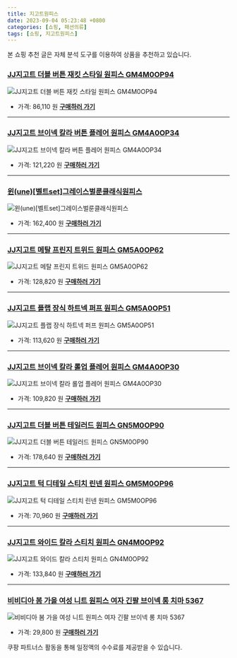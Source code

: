 ```yaml
---
title: 지고트원피스
date: 2023-09-04 05:23:48 +0800
categories: [쇼핑, 패션의류]
tags: [쇼핑, 지고트원피스]
---
```

본 쇼핑 추천 글은 자체 분석 도구를 이용하여 상품을 추천하고 있습니다.
### [JJ지고트    더블 버튼 재킷 스타일 원피스 GM4M0OP94](https://link.coupang.com/re/AFFSDP?lptag=AF1030537&pageKey=7193822262&itemId=18168936422&vendorItemId=85318395265&traceid=V0-153-d882b0622c12cf8d&requestid=20230907052348277021122492&token=31850C%7CMIXED)
![JJ지고트    더블 버튼 재킷 스타일 원피스 GM4M0OP94](https://ads-partners.coupang.com/image1/uXHRg1gCvdP2xgD8uRuaEnL-iCBWPy167EmuKuGwgLzCagVR3RrHAOdFPstG_8s6EFNubv8HKVBE13655GYPDdEh8eW0RSMqOim8n_Xzl6Y2II1GSSh9ucA9qdJrO2OR3z6Pv_msqPSyL79U8wxZfCao64jhbg64Qk6HytPTmAbaBdnqJ2LluFt8ws76VfSgMPpVVYNsYCCFFjeHr0rmI_i9Z5tQF9Y552CcUqz40m8nOFFnCTrkQUmCqohBrj9eXaxkPAlRhFoadN0VaK0sb7yO88JzMTIwt4N2VlcgkfIb)
- 가격: 86,110 원
[**구매하러 가기**](https://link.coupang.com/re/AFFSDP?lptag=AF1030537&pageKey=7193822262&itemId=18168936422&vendorItemId=85318395265&traceid=V0-153-d882b0622c12cf8d&requestid=20230907052348277021122492&token=31850C%7CMIXED)
---
### [JJ지고트    브이넥 칼라 버튼 플레어 원피스 GM4A0OP34](https://link.coupang.com/re/AFFSDP?lptag=AF1030537&pageKey=6427183503&itemId=13854297378&vendorItemId=85318308860&traceid=V0-153-0a5013f289a0cdd0&requestid=20230907052348277021122492&token=31850C%7CMIXED)
![JJ지고트    브이넥 칼라 버튼 플레어 원피스 GM4A0OP34](https://ads-partners.coupang.com/image1/D2Hpd4eVN5ay1CBeDzXWlLz25jbQoi63Ss7f2CT-KBGlZRTBp-aWH8Fh8WN0sHc9mplLvlU4avJtjYqzkzmZHQ-SfQQn155pe2_-4g6TCQs2XjA4XgWkeeHIXCpSMma5E0reb57qAZZ0DbBnG3rqHh7N-WsMG6lgoiajiQU9wbdCL8mWJ8NkZpSA-omQ6TQMLvvltDta-nSBxUm-VMyxNqE5fphIh57ZJtXTa7LXsWpDOuxfCfrJg72hQpoxkxk_ZUd7_rN_rG3p59Ze2oKll9SHATj-HF4AmaUUcGW1UDJI)
- 가격: 121,220 원
[**구매하러 가기**](https://link.coupang.com/re/AFFSDP?lptag=AF1030537&pageKey=6427183503&itemId=13854297378&vendorItemId=85318308860&traceid=V0-153-0a5013f289a0cdd0&requestid=20230907052348277021122492&token=31850C%7CMIXED)
---
### [윈(une)[벨트set]그레이스벌룬클래식원피스](https://link.coupang.com/re/AFFSDP?lptag=AF1030537&pageKey=7198268825&itemId=18189180197&vendorItemId=85337991034&traceid=V0-153-12feacc7e44d9747&clickBeacon=JXwJnTQUXmSThqpxVQcb1jbqJA7Pt1Uy8YKssc5NJIQ%2BYxufQ03hGCH%2Bt0zSVNXZzjrci1IG681jJbfp%2F2IOMC70Yz%2BKJ3ozEQePeUEpnWOM8WwzcVWyOyE3WqGylZWgHxrMYjuy5RJ0TW2jcHiIV0Q%2BDRBLHOP6oZ%2BUKXh9IC%2B4g8Nx77bbr%2BEzRbpfNcA5WQ6MPcSzFhJc0GjNZyt6l8m9D8wcxhTsMcghyYdzsG264GgOI3zInWk%2F5hQiFaupz34y4H4B2OH7K9fRvkxwJCu2s3Q9pj77DPdfYAm4qli5ftQ%2BlFMWgLJtKya%2B4DLRJoBgtSZ2KCK%2B6DRK49RBi82oi4DrP1jdP6ZLH3js4Afgj14G5wrrSGNlvsUxeTSltnPYa3MtmCmMQ5ANNtEexzbCjfE5XCwh3m%2B52QoncvRMP3lvEw37HNuQB3pxpogAIzK8yOMvbkUtEaMckb%2FNdB85drAmIaW1bppuS2xUpUdb%2F2D16KuwR7DLip6eQHMQ5RlGH0Y7jH3IJboZpwcnwmbfWUMYLQNj5KTVpZPximwmiiln1%2B4nRCbKUQP4mxTblLG9%2BdbN1IvdBSdZ7fkHdGkwH%2B0wxWgxho7T%2FqSC9vI3815mRyiSVOzkOMCXSyVAq%2FOlZZEuQ%2FcdVmb%2BkD85uR227Wd7vLJYbYfLePbN4BlKvXRY%2FyegpWzJ3bmveWuq4LjrnWu5D%2FC%2FFrMne1csEVeZ%2Fl3b7FGhd3DwLY3pT1KIKIMUVuB%2BEWQceL8f6kXZxZMqRe1546hFrWf%2BogyWCro%2FYAPlfY1UOgpHEHe0EFEvcGdXqcVifX6kBf7i1RbJYCwlNaiFyRf0%2F8qrvzrdYtWHApaR5q25%2BlYIIaddsE6ERDWD7afuyIqrqtZbSUiz&requestid=20230907052348277021122492&token=31850C%7CMIXED)
![윈(une)[벨트set]그레이스벌룬클래식원피스](https://ads-partners.coupang.com/image1/NKrgK84EsP_dFGAnNLY1geB3-MjoXUvh0IdtGv1YKHHgCx-1IzLRmhFG5mTf3DKgOw-A3g8SDMu6hrYmH7ATluw9P20FqQg0hzatNaddxG1kSQa83lezBKGR1ttAj0_qAfcrtetLpc_l5w-XtgPZrNRSQk8IEF2rIkxx1zEAf6DC6LwulCVUJIqHvpzoX_LPj88PfjQSIsTFpVrXr1OhnlkocPGaDzZSlGuUlowNmw8bi6-ddtn4E2xmtRHUywkys02Wkrqej4DMbilYId1XiOkGvYXArFDQ4x55iUkEnrwWWUCGQ_k=)
- 가격: 162,400 원
[**구매하러 가기**](https://link.coupang.com/re/AFFSDP?lptag=AF1030537&pageKey=7198268825&itemId=18189180197&vendorItemId=85337991034&traceid=V0-153-12feacc7e44d9747&clickBeacon=JXwJnTQUXmSThqpxVQcb1jbqJA7Pt1Uy8YKssc5NJIQ%2BYxufQ03hGCH%2Bt0zSVNXZzjrci1IG681jJbfp%2F2IOMC70Yz%2BKJ3ozEQePeUEpnWOM8WwzcVWyOyE3WqGylZWgHxrMYjuy5RJ0TW2jcHiIV0Q%2BDRBLHOP6oZ%2BUKXh9IC%2B4g8Nx77bbr%2BEzRbpfNcA5WQ6MPcSzFhJc0GjNZyt6l8m9D8wcxhTsMcghyYdzsG264GgOI3zInWk%2F5hQiFaupz34y4H4B2OH7K9fRvkxwJCu2s3Q9pj77DPdfYAm4qli5ftQ%2BlFMWgLJtKya%2B4DLRJoBgtSZ2KCK%2B6DRK49RBi82oi4DrP1jdP6ZLH3js4Afgj14G5wrrSGNlvsUxeTSltnPYa3MtmCmMQ5ANNtEexzbCjfE5XCwh3m%2B52QoncvRMP3lvEw37HNuQB3pxpogAIzK8yOMvbkUtEaMckb%2FNdB85drAmIaW1bppuS2xUpUdb%2F2D16KuwR7DLip6eQHMQ5RlGH0Y7jH3IJboZpwcnwmbfWUMYLQNj5KTVpZPximwmiiln1%2B4nRCbKUQP4mxTblLG9%2BdbN1IvdBSdZ7fkHdGkwH%2B0wxWgxho7T%2FqSC9vI3815mRyiSVOzkOMCXSyVAq%2FOlZZEuQ%2FcdVmb%2BkD85uR227Wd7vLJYbYfLePbN4BlKvXRY%2FyegpWzJ3bmveWuq4LjrnWu5D%2FC%2FFrMne1csEVeZ%2Fl3b7FGhd3DwLY3pT1KIKIMUVuB%2BEWQceL8f6kXZxZMqRe1546hFrWf%2BogyWCro%2FYAPlfY1UOgpHEHe0EFEvcGdXqcVifX6kBf7i1RbJYCwlNaiFyRf0%2F8qrvzrdYtWHApaR5q25%2BlYIIaddsE6ERDWD7afuyIqrqtZbSUiz&requestid=20230907052348277021122492&token=31850C%7CMIXED)
---
### [JJ지고트    메탈 프린지 트위드 원피스 GM5A0OP62](https://link.coupang.com/re/AFFSDP?lptag=AF1030537&pageKey=7265013164&itemId=18514217002&vendorItemId=85694364147&traceid=V0-153-112bb39f2a3226f5&requestid=20230907052348277021122492&token=31850C%7CMIXED)
![JJ지고트    메탈 프린지 트위드 원피스 GM5A0OP62](https://ads-partners.coupang.com/image1/pJXgb9fat3ngqVcLpAStBUNX_7_elAI_-VWETYwBEB2EYK_AO4qD1ryNlYmIQ5i3BE5oa7P7aBjOzY74SmxFDTVPwuW_y2z8YN3BFgdiTTBDqGx5661N38RAVJgBhKa03qeKrZOtvSt2gx-8b5Rz0O5RQuP1_KufTtFI5owMxT2Rlx0AvYMErq5B_uG4Ls3BzyOPRfHhIBtAsfsUMd3SxHA0_qQ_WD5vVYD6brGZ1914rMSBsuW22iQtAyDRJZ1rFkM_y-FQguktYtP-5Kx33A3O0Fd4UROr4uE7i66rEw==)
- 가격: 128,820 원
[**구매하러 가기**](https://link.coupang.com/re/AFFSDP?lptag=AF1030537&pageKey=7265013164&itemId=18514217002&vendorItemId=85694364147&traceid=V0-153-112bb39f2a3226f5&requestid=20230907052348277021122492&token=31850C%7CMIXED)
---
### [JJ지고트    플랩 장식 하트넥 퍼프 원피스 GM5A0OP51](https://link.coupang.com/re/AFFSDP?lptag=AF1030537&pageKey=7220104061&itemId=18294087779&vendorItemId=85439701267&traceid=V0-153-eac0010d0749dd5d&requestid=20230907052348277021122492&token=31850C%7CMIXED)
![JJ지고트    플랩 장식 하트넥 퍼프 원피스 GM5A0OP51](https://ads-partners.coupang.com/image1/rVl8uM--ek7yL2EhrUd1CvC5RKapD8EEoQi1G3xAUEBNLQr55wX6MZDx71uOv-XmY4URHCOJYAJDzFLMa1VtQ_TZdaK8cCPaudR8PrZ8CV4CQPjQ-2pey-9tnrGFnLwXtLYOeFH2yrj3MUUDbfkiYN4hfRpkT5Cfmr08jS3Y-eZOYONCaEWKo1PdFTENwqDIWRgTtWfk4mgaCRu0aYiEJ8gWjDDxs9XJFcL59v8W3HTpSMZ3HJ7rgRFoXS4uP2cyPteuwW2mpbTt3eQSZ-PGmYM3wsZ9FQn9P5SRAky2hw==)
- 가격: 113,620 원
[**구매하러 가기**](https://link.coupang.com/re/AFFSDP?lptag=AF1030537&pageKey=7220104061&itemId=18294087779&vendorItemId=85439701267&traceid=V0-153-eac0010d0749dd5d&requestid=20230907052348277021122492&token=31850C%7CMIXED)
---
### [JJ지고트    브이넥 칼라 롤업 플레어 원피스 GM4A0OP30](https://link.coupang.com/re/AFFSDP?lptag=AF1030537&pageKey=7193798259&itemId=18168843118&vendorItemId=85318308100&traceid=V0-153-e95d578a35034f22&requestid=20230907052348277021122492&token=31850C%7CMIXED)
![JJ지고트    브이넥 칼라 롤업 플레어 원피스 GM4A0OP30](https://ads-partners.coupang.com/image1/ksvtVbz0Hdedmp3kkpkmcRYB5nsGyPo-y83GJC7wMSHarL2bgDrF87DC1h-0FpUecD8Es2tpNXiguo0EhRP4VwKei5wNB30Tg1ZLuFm7HrI5uySOisvw6FQQZIphDairX8pwnE_mih67N3eIVkQ3qltIja4Vyez0YUrTnkJMw6vw-if7p0fyCsrPjNg2bQWCkuGZ4B2-J9QbGZIkUKOsXPuQSA8kv-DDrRMU3liHsr9E8PSyRqr-TMUcwKzUy52mQPShUBnB8Vl9kpu2DCCCjC_QuabthC5yB5MJjEfciew=)
- 가격: 109,820 원
[**구매하러 가기**](https://link.coupang.com/re/AFFSDP?lptag=AF1030537&pageKey=7193798259&itemId=18168843118&vendorItemId=85318308100&traceid=V0-153-e95d578a35034f22&requestid=20230907052348277021122492&token=31850C%7CMIXED)
---
### [JJ지고트    더블 버튼 테일러드 원피스 GN5M0OP90](https://link.coupang.com/re/AFFSDP?lptag=AF1030537&pageKey=7282162668&itemId=18594398227&vendorItemId=85730585022&traceid=V0-153-b23530e867a23f09&requestid=20230907052348277021122492&token=31850C%7CMIXED)
![JJ지고트    더블 버튼 테일러드 원피스 GN5M0OP90](https://ads-partners.coupang.com/image1/EB84bR9Y4VxuUg_kEB24m-VWB7hBCzlzaM1rZvfLvTtHpJ_CMkWc4HwvUxh6j14MFTImBgy-xBGcNdOf7zPZ4In-WbrNM-k1HTroYFHA-WF2K_HDEyFjg_ct-On2MuJIh0i4cqK3vTWZHj88SEevpmtsZHCgdMz8lzqH7oAedDX58t97quIUOo2vvDEdd8vXz85cx7lbWIJg1gNUhpyNFajXCFW0rUxq2ONM9lrtDTNO5SAPy_U_SnDgzCAoyG-BLzduseujDLw5PEAQ_R8Ezu0NOfG11w_MncjXdXcNnWQ=)
- 가격: 178,640 원
[**구매하러 가기**](https://link.coupang.com/re/AFFSDP?lptag=AF1030537&pageKey=7282162668&itemId=18594398227&vendorItemId=85730585022&traceid=V0-153-b23530e867a23f09&requestid=20230907052348277021122492&token=31850C%7CMIXED)
---
### [JJ지고트    턱 디테일 스티치 린넨 원피스 GM5M0OP96](https://link.coupang.com/re/AFFSDP?lptag=AF1030537&pageKey=6531555681&itemId=14509082003&vendorItemId=85694365164&traceid=V0-153-0cecf20492a4313a&requestid=20230907052348277021122492&token=31850C%7CMIXED)
![JJ지고트    턱 디테일 스티치 린넨 원피스 GM5M0OP96](https://ads-partners.coupang.com/image1/_r8PRGuL8IfVlbU7_uditN87jOq2IabN1U94kBwBAVD_QKpK_Mh3e9vBg0IBy-RvDKpL5_g6rV4C_k5s5fo_kr5gSNk0Z4paS0InI-UgiUZY5LC_FVA4KuQhTkyRYIKoLBvJc7GcZp_-BuCW_q_Q6pB-8-xCMFoNImYMqN1O40VohRvYYvVpSRTlD0-NiX6k5aeuvVKBuZODrxhBtz_L5McfjpXFur2yh6PVAgWGSp1iTMbVyDQDo5CWf-aFA_mL27sQRdDi7zllCB9f-jojQ7L-lDGpAs1RlRtHx8ILJDI=)
- 가격: 70,960 원
[**구매하러 가기**](https://link.coupang.com/re/AFFSDP?lptag=AF1030537&pageKey=6531555681&itemId=14509082003&vendorItemId=85694365164&traceid=V0-153-0cecf20492a4313a&requestid=20230907052348277021122492&token=31850C%7CMIXED)
---
### [JJ지고트    와이드 칼라 스티치 원피스 GN4M0OP92](https://link.coupang.com/re/AFFSDP?lptag=AF1030537&pageKey=7209959653&itemId=18243407247&vendorItemId=85390294270&traceid=V0-153-ffb9a3e3efc97d39&requestid=20230907052348277021122492&token=31850C%7CMIXED)
![JJ지고트    와이드 칼라 스티치 원피스 GN4M0OP92](https://ads-partners.coupang.com/image1/Eu46iXwlqNrcPFeYEg9OU5cWMaw3bFHHf-QYPkGJKdWeNvh-lVdcqmS6LPvL1gBsdWORLiTUR-YoO7e8xcwA1G-cW9gbZ0G71g-LRUgBqQr-_AvgEoIJ4NKT_UrO8bIxEftqfqfK1QTdIi-5eYBiiVWtpY8zTmwpj5j1H-7Sm3sr_ks9UuPA-l1XXTyhOu6vZrEMwyzKUN99DuUTvWzqCtbdlRCHR6GtiA_BaUvHcu4NSk-bCWbjRZsxYG4IsGEz25Rz45KGwfdgWVYBvhFb6U-1WuU5k_F8nQeS00hOhOM=)
- 가격: 133,840 원
[**구매하러 가기**](https://link.coupang.com/re/AFFSDP?lptag=AF1030537&pageKey=7209959653&itemId=18243407247&vendorItemId=85390294270&traceid=V0-153-ffb9a3e3efc97d39&requestid=20230907052348277021122492&token=31850C%7CMIXED)
---
### [비비디아 봄 가을 여성 니트 원피스 여자 긴팔 브이넥 롱 치마 5367](https://link.coupang.com/re/AFFSDP?lptag=AF1030537&pageKey=7558592035&itemId=19908407212&vendorItemId=87009444588&traceid=V0-153-677bdecfcf4c344e&clickBeacon=JXwJnTQUXmSThqpxVQcb1jbqJA7Pt1Uy8YKssc5NJIQ%2BYxufQ03hGCH%2Bt0zSVNXZzjrci1IG681jJbfp%2F2IOMC70Yz%2BKJ3ozEQePeUEpnWOAo5SyOfgmDyDxUPQ2gyFkHxrMYjuy5RJ0TW2jcHiIV0xYzvsC6tqlb2uWfjW4piWuOfbkH4ZBwcTflyGuPwaFWQ6MPcSzFhJc0GjNZyt6l8m9D8wcxhTsMcghyYdzsG264GgOI3zInWk%2F5hQiFaupR48tltWHeK%2FFLllqjPD%2BHrcJDP7NaGH8izwYjxKCHytLJzH8LnwZottxc3V4oobe1rPFeN4w%2FriWgTZ%2Fv06SUfvMWrwM6eDntMnYKhq0fAEr1ZZB%2BQQ0wKdbhPeM4KQ5UvrELOk0nlLs7ktpV1KgW%2Bc31LGpMDhlgWCwTsdglp3lKZfljSLV4Pp0QWY%2BIGHiHk2T%2BZF4NeNJRD6TqdKuWPfhpkSdvJ%2FtJMUFLimfGFtWHjBIk5TcmJ9ilApnsaDhJW2Bn%2B1EWjCvBtDKeCy%2BMzldW2n33Z%2BoCC7VKgF3HnlU52dzFnY2d1xHNC6TPk4AeJAJPCzB6M63hXUpVbGHZRik8XG7KtnpedTaJ0GXOnFk9UEWq61g5DKYSIVu0k3%2BLidtLI5R8bbliEkvpgvU0Zd%2FB%2Bc4n3TXtAUscEOO20iv08YmtZTZgmU7rFv00D1nRd2WpEOvj6QQaekKbElAy6DFHgXhEUBO5VWC1H5ZlhGSkt53VAGkE%2FYvn4FAKpRr25vI5DYLmRRPOMiT2cK86B6DSP%2FQR3TtvfQjjqNUousdcZw5OyoQN6vXsfWm%2B0y3HNh2YBxIQcYbsK71100hQK2ilFOAGrl%2F07sW1m0sfyMhlMLyWkmZtYwdeFmCFQ%2Fo&requestid=20230907052348277021122492&token=31850C%7CMIXED)
![비비디아 봄 가을 여성 니트 원피스 여자 긴팔 브이넥 롱 치마 5367](https://ads-partners.coupang.com/image1/isF4tIWpHa7CKdGBihzrEtK078zp6xQxaobmw70dzD6uvD1Wd9eJZobXq_D3tJ5G9Y03kWQjTNAFKCEDxXfF_dxOvtv7DRe25qINmvtPc3cSh2_KjfPdmkERs2NMBoIRFYUOux2HAeLxKummu_pWlWHdpbv0mzzw_fqWYzuB6dv2JaxNCZcbUXuGCIwL0NckD-SCCjCNgHRDm_gIsaEjYkpQFqPQoYZiFyb0EW7Zl-y8LmoPG2CISg008GvLAKYyzGzClLaLtsRPuFrQAP5JwbNDgLtP2kvpA4XDu9kfChENtphorw==)
- 가격: 29,800 원
[**구매하러 가기**](https://link.coupang.com/re/AFFSDP?lptag=AF1030537&pageKey=7558592035&itemId=19908407212&vendorItemId=87009444588&traceid=V0-153-677bdecfcf4c344e&clickBeacon=JXwJnTQUXmSThqpxVQcb1jbqJA7Pt1Uy8YKssc5NJIQ%2BYxufQ03hGCH%2Bt0zSVNXZzjrci1IG681jJbfp%2F2IOMC70Yz%2BKJ3ozEQePeUEpnWOAo5SyOfgmDyDxUPQ2gyFkHxrMYjuy5RJ0TW2jcHiIV0xYzvsC6tqlb2uWfjW4piWuOfbkH4ZBwcTflyGuPwaFWQ6MPcSzFhJc0GjNZyt6l8m9D8wcxhTsMcghyYdzsG264GgOI3zInWk%2F5hQiFaupR48tltWHeK%2FFLllqjPD%2BHrcJDP7NaGH8izwYjxKCHytLJzH8LnwZottxc3V4oobe1rPFeN4w%2FriWgTZ%2Fv06SUfvMWrwM6eDntMnYKhq0fAEr1ZZB%2BQQ0wKdbhPeM4KQ5UvrELOk0nlLs7ktpV1KgW%2Bc31LGpMDhlgWCwTsdglp3lKZfljSLV4Pp0QWY%2BIGHiHk2T%2BZF4NeNJRD6TqdKuWPfhpkSdvJ%2FtJMUFLimfGFtWHjBIk5TcmJ9ilApnsaDhJW2Bn%2B1EWjCvBtDKeCy%2BMzldW2n33Z%2BoCC7VKgF3HnlU52dzFnY2d1xHNC6TPk4AeJAJPCzB6M63hXUpVbGHZRik8XG7KtnpedTaJ0GXOnFk9UEWq61g5DKYSIVu0k3%2BLidtLI5R8bbliEkvpgvU0Zd%2FB%2Bc4n3TXtAUscEOO20iv08YmtZTZgmU7rFv00D1nRd2WpEOvj6QQaekKbElAy6DFHgXhEUBO5VWC1H5ZlhGSkt53VAGkE%2FYvn4FAKpRr25vI5DYLmRRPOMiT2cK86B6DSP%2FQR3TtvfQjjqNUousdcZw5OyoQN6vXsfWm%2B0y3HNh2YBxIQcYbsK71100hQK2ilFOAGrl%2F07sW1m0sfyMhlMLyWkmZtYwdeFmCFQ%2Fo&requestid=20230907052348277021122492&token=31850C%7CMIXED)


쿠팡 파트너스 활동을 통해 일정액의 수수료를 제공받을 수 있습니다.
